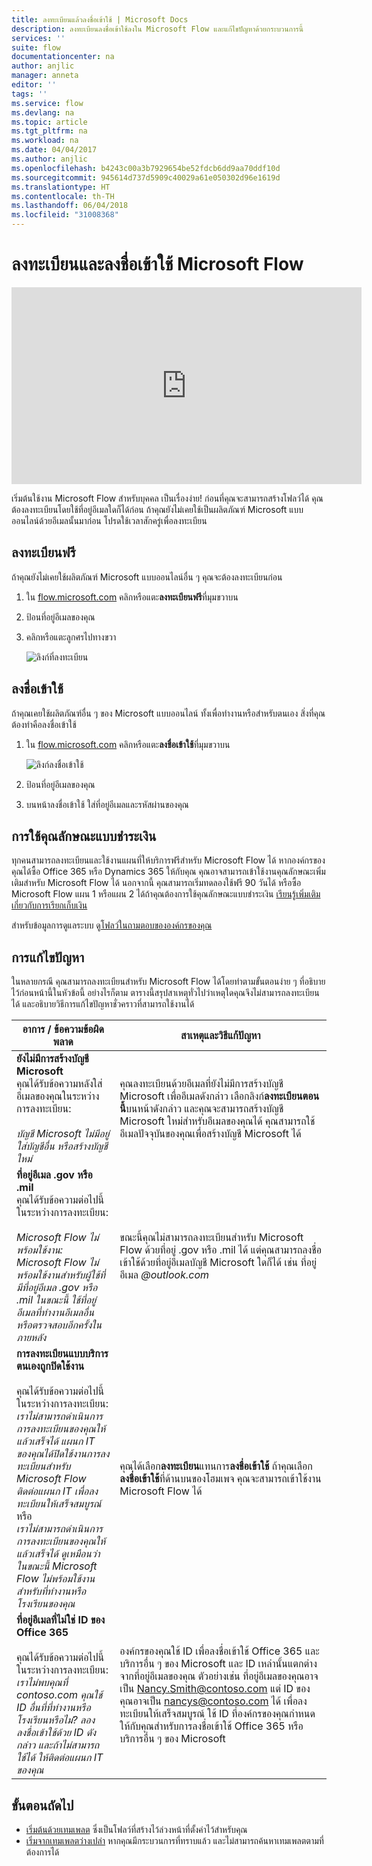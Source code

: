 ```yaml
---
title: ลงทะเบียนแล้วลงชื่อเข้าใช้ | Microsoft Docs
description: ลงทะเบียนลงชื่อเข้าใช้ลงใน Microsoft Flow และแก้ไขปัญหาด้วยกระบวนการนี้
services: ''
suite: flow
documentationcenter: na
author: anjlic
manager: anneta
editor: ''
tags: ''
ms.service: flow
ms.devlang: na
ms.topic: article
ms.tgt_pltfrm: na
ms.workload: na
ms.date: 04/04/2017
ms.author: anjlic
ms.openlocfilehash: b4243c00a3b7929654be52fdcb6dd9aa70ddf10d
ms.sourcegitcommit: 945614d737d5909c40029a61e050302d96e1619d
ms.translationtype: HT
ms.contentlocale: th-TH
ms.lasthandoff: 06/04/2018
ms.locfileid: "31008368"
---
```

# <a name="sign-up-and-sign-in-for-microsoft-flow"></a>ลงทะเบียนและลงชื่อเข้าใช้ Microsoft Flow
<iframe width="560" height="315" src="https://www.youtube.com/embed/cRkmSZrctLc?list=PL8nfc9haGeb55I9wL9QnWyHp3ctU2_ThF" frameborder="0" allowfullscreen></iframe>

เริ่มต้นใช้งาน Microsoft Flow สำหรับบุคคล เป็นเรื่องง่าย! ก่อนที่คุณจะสามารถสร้างโฟลว์ได้ คุณต้องลงทะเบียนโดยใช้ที่อยู่อีเมลใดก็ได้ก่อน ถ้าคุณยังไม่เคยใช้เป็นผลิตภัณฑ์ Microsoft แบบออนไลน์ด้วยอีเมลนั้นมาก่อน โปรดใช้เวลาสักครู่เพื่อลงทะเบียน

## <a name="sign-up-free"></a>ลงทะเบียนฟรี
ถ้าคุณยังไม่เคยใช้ผลิตภัณฑ์ Microsoft แบบออนไลน์อื่น ๆ คุณจะต้องลงทะเบียนก่อน

1. ใน [flow.microsoft.com](https://flow.microsoft.com) คลิกหรือแตะ**ลงทะเบียนฟรี**ที่มุมขวาบน
2. ป้อนที่อยู่อีเมลของคุณ
3. คลิกหรือแตะลูกศรไปทางขวา

    ![ลิงก์ที่ลงทะเบียน](./media/sign-up-sign-in/signup.png)

## <a name="sign-in"></a>ลงชื่อเข้าใช้
ถ้าคุณเคยใช้ผลิตภัณฑ์อื่น ๆ ของ Microsoft แบบออนไลน์ ทั้งเพื่อทำงานหรือสำหรับตนเอง สิ่งที่คุณต้องทำคือลงชื่อเข้าใช้

1. ใน [flow.microsoft.com](https://flow.microsoft.com) คลิกหรือแตะ**ลงชื่อเข้าใช้**ที่มุมขวาบน

    ![ลิงก์ลงชื่อเข้าใช้](./media/sign-up-sign-in/signin.png)
2. ป้อนที่อยู่อีเมลของคุณ
3. บนหน้าลงชื่อเข้าใช้ ใส่ที่อยู่อีเมลและรหัสผ่านของคุณ

## <a name="using-paid-features"></a>การใช้คุณลักษณะแบบชำระเงิน
ทุกคนสามารถลงทะเบียนและใช้งานแผนที่ให้บริการฟรีสำหรับ Microsoft Flow ได้ หากองค์กรของคุณได้ซื้อ Office 365 หรือ Dynamics 365 ให้กับคุณ คุณอาจสามารถเข้าใช้งานคุณลักษณะเพิ่มเติมสำหรับ Microsoft Flow ได้ นอกจากนี้ คุณสามารถเริ่มทดลองใช้ฟรี 90 วันได้ หรือซื้อ Microsoft Flow แผน 1 หรือแผน 2 ได้ถ้าคุณต้องการใช้คุณลักษณะแบบชำระเงิน [เรียนรู้เพิ่มเติมเกี่ยวกับการเรียกเก็บเงิน](billing-questions.md)

สำหรับข้อมูลการดูแลระบบ ดู[โฟลว์ในถามตอบขององค์กรของคุณ](organization-q-and-a.md)

## <a name="troubleshooting"></a>การแก้ไขปัญหา
ในหลายกรณี คุณสามารถลงทะเบียนสำหรับ Microsoft Flow ได้โดยทำตามขั้นตอนง่าย ๆ ที่อธิบายไว้ก่อนหน้านี้ในหัวข้อนี้ อย่างไรก็ตาม ตารางนี้สรุปสาเหตุทั่วไปว่าเหตุใดคุณจึงไม่สามารถลงทะเบียนได้ และอธิบายวิธีการแก้ไขปัญหาชั่วคราวที่สามารถใช้งานได้


|                                                                                                                                                                                       อาการ / ข้อความข้อผิดพลาด                                                                                                                                                                                        |                                                                                                                                                                              สาเหตุและวิธีแก้ปัญหา                                                                                                                                                                              |
|------------------------------------------------------------------------------------------------------------------------------------------------------------------------------------------------------------------------------------------------------------------------------------------------------------------------------------------------------------------------------------------------------|--------------------------------------------------------------------------------------------------------------------------------------------------------------------------------------------------------------------------------------------------------------------------------------------------------------------------------------------------------------------------------|
|                                                                                       **ยังไม่มีการสร้างบัญชี Microsoft** <br> คุณได้รับข้อความหลังใส่อีเมลของคุณในระหว่างการลงทะเบียน:<br><br> *บัญชี Microsoft ไม่มีอยู่ ใส่บัญชีอื่น หรือสร้างบัญชีใหม่*                                                                                       |                                              คุณลงทะเบียนด้วยอีเมลที่ยังไม่มีการสร้างบัญชี Microsoft เพื่ออีเมลดังกล่าว เลือกลิงก์**ลงทะเบียนตอนนี้**บนหน้าดังกล่าว และคุณจะสามารถสร้างบัญชี Microsoft ใหม่สำหรับอีเมลของคุณได้ คุณสามารถใช้อีเมลปัจจุบันของคุณเพื่อสร้างบัญชี Microsoft ได้                                               |
|                                                  **ที่อยู่อีเมล .gov หรือ .mil**<br>คุณได้รับข้อความต่อไปนี้ในระหว่างการลงทะเบียน:<br><br>*Microsoft Flow ไม่พร้อมใช้งาน: Microsoft Flow ไม่พร้อมใช้งานสำหรับผู้ใช้ที่มีที่อยู่อีเมล .gov หรือ .mil ในขณะนี้ ใช้ที่อยู่อีเมลที่ทำงานอีเมลอื่น หรือตรวจสอบอีกครั้งในภายหลัง*                                                  |                                                                                            ขณะนี้คุณไม่สามารถลงทะเบียนสำหรับ Microsoft Flow ด้วยที่อยู่ .gov หรือ .mil ได้ แต่คุณสามารถลงชื่อเข้าใช้ด้วยที่อยู่อีเมลบัญชี Microsoft ใดก็ได้ เช่น ที่อยู่อีเมล *\@outlook.com*                                                                                             |
| **การลงทะเบียนแบบบริการตนเองถูกปิดใช้งาน**<br><br>คุณได้รับข้อความต่อไปนี้ในระหว่างการลงทะเบียน:<br>*เราไม่สามารถดำเนินการการลงทะเบียนของคุณให้แล้วเสร็จได้ แผนก IT ของคุณได้ปิดใช้งานการลงทะเบียนสำหรับ Microsoft Flow ติดต่อแผนก IT เพื่อลงทะเบียนให้เสร็จสมบูรณ์* <br>หรือ<br> *เราไม่สามารถดำเนินการการลงทะเบียนของคุณให้แล้วเสร็จได้ ดูเหมือนว่าในขณะนี้ Microsoft Flow ไม่พร้อมใช้งานสำหรับที่ทำงานหรือโรงเรียนของคุณ* |                                                                                        คุณได้เลือก**ลงทะเบียน**แทนการ**ลงชื่อเข้าใช้** ถ้าคุณเลือก**ลงชื่อเข้าใช้**ที่ด้านบนของโฮมเพจ คุณจะสามารถเข้าใช้งาน Microsoft Flow ได้                                                                                        |
|                                                   **ที่อยู่อีเมลที่ไม่ใช่ ID ของ Office 365**<br><br>คุณได้รับข้อความต่อไปนี้ในระหว่างการลงทะเบียน:<br>*เราไม่พบคุณที่ contoso.com  คุณใช้ ID อื่นที่ที่ทำงานหรือโรงเรียนหรือไม่? ลองลงชื่อเข้าใช้ด้วย ID ดังกล่าว และถ้าไม่สามารถใช้ได้ ให้ติดต่อแผนก IT ของคุณ*                                                    | องค์กรของคุณใช้ ID เพื่อลงชื่อเข้าใช้ Office 365 และบริการอื่น ๆ ของ Microsoft และ ID เหล่านั้นแตกต่างจากที่อยู่อีเมลของคุณ ตัวอย่างเช่น ที่อยู่อีเมลของคุณอาจเป็น Nancy.Smith@contoso.com แต่ ID ของคุณอาจเป็น nancys@contoso.com ได้ เพื่อลงทะเบียนให้เสร็จสมบูรณ์ ใช้ ID ที่องค์กรของคุณกำหนดให้กับคุณสำหรับการลงชื่อเข้าใช้ Office 365 หรือบริการอื่น ๆ ของ Microsoft |

## <a name="next-steps"></a>ขั้นตอนถัดไป
* [เริ่มต้นด้วยเทมเพลต](get-started-logic-template.md) ซึ่งเป็นโฟลว์ที่สร้างไว้ล่วงหน้าที่ตั้งค่าไว้สำหรับคุณ
* [เริ่มจากเทมเพลตว่างเปล่า](get-started-logic-flow.md) หากคุณมีกระบวนการที่ทราบแล้ว และไม่สามารถค้นหาเทมเพลตตามที่ต้องการได้

